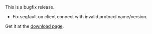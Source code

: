 <!--
.. title: Version 0.4.2 released
.. slug: version-0-4-2-released
.. date: 2010-02-06 14:50:27
.. tags: Releases
.. category:
.. link:
.. description:
.. type: text
-->

This is a bugfix release.

 * Fix segfault on client connect with invalid protocol name/version.

Get it at the [download page].

[download page]: /download
